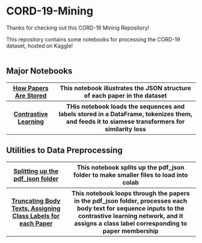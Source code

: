 # CORD-19-Mining
Thanks for checking out this CORD-19 Mining Repository!

This repository contains some notebooks for processing the CORD-19 dataset, hosted on Kaggle!
<br /><br />
<h2> Major Notebooks </h2>
<table>
  <tr>
  <th><a href = "https://github.com/CShorten/CORD-19-Mining/blob/main/How_Papers_Are_Stored.ipynb"> How Papers Are Stored </a></th>
    <th> This notebook illustrates the JSON structure of each paper in the dataset </th>
  </tr>
  <tr>
    <th><a href = "https://github.com/CShorten/CORD-19-Mining/blob/main/Contrastive_Learning.ipynb"> Contrastive Learning </a>
    </th>
    <th> THis notebook loads the sequences and labels stored in a DataFrame, tokenizes them, and feeds it to siamese transformers for similarity loss </th>
</table>
  
<h2> Utilities to Data Preprocessing </h2>
<table>
   <tr>
     <th><a href = "https://github.com/CShorten/CORD-19-Mining/blob/main/Pdf_Json_Chunker.ipynb">Splitting up the pdf_json folder </a></th>
     <th> This notebook splits up the pdf_json folder to make smaller files to load into colab </th>
  </tr>
  <tr>
     <th><a href = "https://github.com/CShorten/CORD-19-Mining/blob/main/Atomic_Unit_Construction.ipynb">Truncating Body Texts, Assigning Class Labels for each Paper </a></th>
    <th> This notebook loops through the papers in the pdf_json folder, processes each body text for sequence inputs to the contrastive learning network, and it assigns a class label corresponding to paper membership </th>
  </tr>
  
  </table>
  
